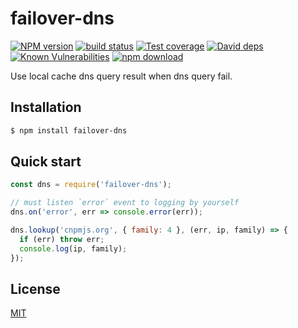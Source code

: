 failover-dns
=======

[![NPM version][npm-image]][npm-url]
[![build status][travis-image]][travis-url]
[![Test coverage][codecov-image]][codecov-url]
[![David deps][david-image]][david-url]
[![Known Vulnerabilities][snyk-image]][snyk-url]
[![npm download][download-image]][download-url]

[npm-image]: https://img.shields.io/npm/v/failover-dns.svg?style=flat-square
[npm-url]: https://npmjs.org/package/failover-dns
[travis-image]: https://img.shields.io/travis/node-modules/failover-dns.svg?style=flat-square
[travis-url]: https://travis-ci.org/node-modules/failover-dns
[codecov-image]: https://codecov.io/github/node-modules/failover-dns/coverage.svg?branch=master
[codecov-url]: https://codecov.io/github/node-modules/failover-dns?branch=master
[david-image]: https://img.shields.io/david/node-modules/failover-dns.svg?style=flat-square
[david-url]: https://david-dm.org/node-modules/failover-dns
[snyk-image]: https://snyk.io/test/npm/failover-dns/badge.svg?style=flat-square
[snyk-url]: https://snyk.io/test/npm/failover-dns
[download-image]: https://img.shields.io/npm/dm/failover-dns.svg?style=flat-square
[download-url]: https://npmjs.org/package/failover-dns

Use local cache dns query result when dns query fail.

## Installation

```bash
$ npm install failover-dns
```

## Quick start

```js
const dns = require('failover-dns');

// must listen `error` event to logging by yourself
dns.on('error', err => console.error(err));

dns.lookup('cnpmjs.org', { family: 4 }, (err, ip, family) => {
  if (err) throw err;
  console.log(ip, family);
});
```

## License

[MIT](LICENSE)
